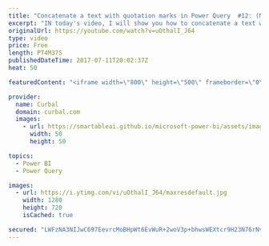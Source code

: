 ```yaml
---
title: "Concatenate a text with quotation marks in Power Query  #12: (M)agic (M)ondays"
excerpt: "IN today's video, I will show you how to concatenate a text with quotation marks.  Link to Northwind database; https://www.youtube.com/watch?v=k3NMIlLffrU   Looking for a download file? Go to our Download Center: https://curbal.com/donwload-center  SUBSCRIBE to learn more about Power and Excel BI! https://www.youtube.com/channel/UCJ7UhloHSA4wAqPzyi6TOkw?sub_confirmation=1"
originalUrl: https://youtube.com/watch?v=uOthalI_J64
type: video
price: Free
length: PT4M37S
publishedDateTime: 2017-07-11T20:02:37Z
heat: 50

featuredContent: "<iframe width=\"800\" height=\"500\" frameborder=\"0\" src=\"https://www.youtube.com/embed/uOthalI_J64\" allow=\"accelerometer; autoplay; encrypted-media; gyroscope; picture-in-picture\" allowfullscreen></iframe>"

provider:
  name: Curbal
  domain: curbal.com
  images:
    - url: https://smartableai.github.io/microsoft-power-bi/assets/images/organizations/curbal.com-50x50.jpg
      width: 50
      height: 50

topics:
  - Power BI
  - Power Query

images:
  - url: https://i.ytimg.com/vi/uOthalI_J64/maxresdefault.jpg
    width: 1280
    height: 720
    isCached: true

secured: "LWFzNA3NIJwC697EevrcMoBHpWt6EvWuR+2woV3p+bhwsWEXtcr9H23N76rNvgisb8crtFsTA7iWqJ5huuIGKXMaYS6VyWznK3uiBOfCBA1xuV6DmwmqMtYgrrFS3VTV71HZ7T4TRq0DArlCl6xslitmkVheROuEdId2NG4H4EtBGoWJHGiUHE8KlH5s8Ixf9B6S/vOD8u9RrSRc00uaYKllPPqtWlmwrYBofUFeopbUO02TqW+ezihoLnhxAaOCpfCll3mceY+uflVFy7BwfrrC6oYsycwqC36vGW5suNrkhdsSnY6ghIBh1wgYxFcXjfvGwjAl9czLj6nqPhe04VKPy6LN3Y/y1SziF1CCH1hqd6PypVlZSqrXLfNSraAmRkCfoot2DqBchHWav7D8ONeKugPIpCTJN7cVC0k9KcE=;ocmJJKVQGPVMTtcxh8XlIw=="
---
```


